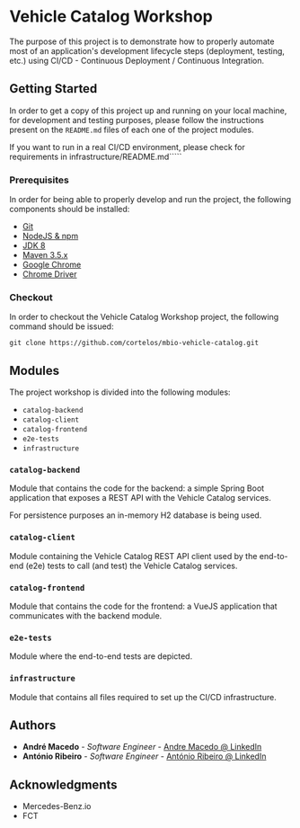 # Vehicle Catalog Workshop

The purpose of this project is to demonstrate how to properly automate most of an application's development lifecycle steps (deployment, testing, etc.) using CI/CD - Continuous Deployment / Continuous Integration.

## Getting Started

In order to get a copy of this project up and running on your local machine, for development and testing purposes, please follow the instructions present on the `README.md` files of each one of the project modules.

If you want to run in a real CI/CD environment, please check for requirements in infrastructure/README.md`````

### Prerequisites

In order for being able to properly develop and run the project, the following components should be installed:

- [Git](https://git-scm.com/book/en/v2/Getting-Started-Installing-Git)
- [NodeJS & npm](https://www.npmjs.com/get-npm)
- [JDK 8](https://docs.oracle.com/javase/8/docs/technotes/guides/install/install_overview.html)
- [Maven 3.5.x](https://maven.apache.org/download.cgi)
- [Google Chrome](https://www.google.com/chrome/browser/desktop/index.html)
- [Chrome Driver](https://sites.google.com/a/chromium.org/chromedriver/)

### Checkout

In order to checkout the Vehicle Catalog Workshop project, the following command should be issued:

`git clone https://github.com/cortelos/mbio-vehicle-catalog.git`

## Modules

The project workshop is divided into the following modules:

- `catalog-backend`
- `catalog-client`
- `catalog-frontend`
- `e2e-tests`
- `infrastructure`

### `catalog-backend`

Module that contains the code for the backend: a simple Spring Boot application that exposes a REST API with the Vehicle Catalog services.

For persistence purposes an in-memory H2 database is being used.

### `catalog-client`

Module containing the Vehicle Catalog REST API client used by the end-to-end (e2e) tests to call (and test) the Vehicle Catalog services.

### `catalog-frontend`

Module that contains the code for the frontend: a VueJS application that communicates with the backend module.

### `e2e-tests`

Module where the end-to-end tests are depicted.

### `infrastructure`

Module that contains all files required to set up the CI/CD infrastructure.


## Authors

* **André Macedo** - *Software Engineer* - [Andre Macedo @ LinkedIn](https://www.linkedin.com/in/andrecostamacedo)
* **António Ribeiro** - *Software Engineer* - [António Ribeiro @ LinkedIn](https://www.linkedin.com/in/antónio-ribeiro-32103829/)


## Acknowledgments

* Mercedes-Benz.io
* FCT